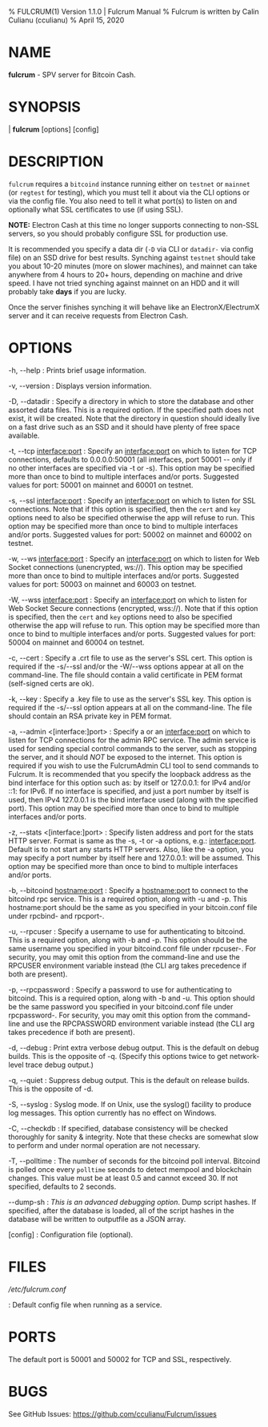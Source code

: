 % FULCRUM(1) Version 1.1.0 | Fulcrum Manual
% Fulcrum is written by Calin Culianu (cculianu)
% April 15, 2020

# NAME

**fulcrum** - SPV server for Bitcoin Cash.

# SYNOPSIS

| **fulcrum** \[options\] \[config\]

DESCRIPTION
===========

`fulcrum` requires a `bitcoind` instance running either on `testnet` or `mainnet` (or `regtest` for testing), which you must tell it about via the CLI options or via the config file. You also need to tell it what port(s) to listen on and optionally what SSL certificates to use (if using SSL).


**NOTE:**
Electron Cash at this time no longer supports connecting to non-SSL servers, so you should probably configure SSL for production use.

It is recommended you specify a data dir (`-D` via CLI or `datadir-` via config file)
on an SSD drive for best results.
Synching against `testnet` should take you about 10-20 minutes (more on slower
machines), and mainnet can take anywhere from 4 hours to 20+ hours, depending on
machine and drive speed. I have not tried synching against mainnet on an HDD and
it will probably take **days** if you are lucky.

Once the server finishes synching it will behave like an ElectronX/ElectrumX server and it can receive requests from Electron Cash.

# OPTIONS

-h, --help
:   Prints brief usage information.

-v, --version
:   Displays version information.


-D, --datadir <path>
:   Specify a directory in which to store the database and other assorted data files.
    This is a required option. If the specified path does not exist, it will be
    created. Note that the directory in question should ideally live on a fast
    drive such as an SSD and it should have plenty of free space available.

-t, --tcp <interface:port>
:   Specify an <interface:port> on which to listen for TCP connections,
    defaults to 0.0.0.0:50001 (all interfaces, port 50001 -- only if no other
    interfaces are specified via -t or -s). This option may be specified more
    than once to bind to multiple interfaces and/or ports.
    Suggested values for port: 50001 on mainnet and 60001 on testnet.

-s, --ssl <interface:port>
:   Specify an <interface:port> on which to listen for SSL connections. Note that if this option is specified, then the `cert` and `key` options need to also be specified otherwise the app will refuse to run. This option may be specified more than once to bind to multiple interfaces and/or ports. Suggested values for port: 50002 on mainnet and 60002 on testnet.

-w, --ws <interface:port>
:   Specify an <interface:port> on which to listen for Web Socket connections (unencrypted, ws://). This option may be specified more than once to bind to multiple interfaces and/or ports. Suggested values for port: 50003 on mainnet and 60003 on testnet.

-W, --wss <interface:port>
:   Specify an <interface:port> on which to listen for Web Socket Secure connections (encrypted, wss://). Note that if this option is specified, then the `cert` and `key` options need to also be specified otherwise the app will refuse to run. This option may be specified more than once to bind to multiple interfaces and/or ports. Suggested values for port: 50004 on mainnet and 60004 on testnet.

-c, --cert <crtfile>
:   Specify a .crt file to use as the server's SSL cert. This option is required if the -s/--ssl and/or the -W/--wss options appear at all on the command-line. The file should contain a valid certificate in PEM format (self-signed certs are ok).

-k, --key <keyfile>
:   Specify a .key file to use as the server's SSL key. This option is required if the
-s/--ssl option appears at all on the command-line. The file should contain an RSA private key in PEM format.

-a, --admin <[interface:]port>
:   Specify a <port> or an <interface:port> on which to listen for TCP connections for the admin RPC service. The admin service is used for sending special control commands to the server, such as stopping the server, and it should *NOT* be exposed to the internet.  This option is required if you wish to use the FulcrumAdmin CLI tool to send commands to Fulcrum. It is recommended that you specify the loopback address as the bind interface for this option such as: <port> by itself or 127.0.0.1:<port> for IPv4 and/or ::1:<port> for IPv6. If no interface is specified, and just a port number by itself is used, then IPv4 127.0.0.1 is the bind interface used (along with the specified port). This option may be specified more than once to bind to multiple interfaces and/or ports.

-z, --stats <[interface:]port>
:   Specify listen address and port for the stats HTTP server. Format is same as the -s, -t or -a options, e.g.: <interface:port>. Default is to not start any starts HTTP servers.  Also, like the -a option, you may specify a port number by itself here and 127.0.0.1:<port> will be assumed. This option may be specified more than once to bind to multiple interfaces and/or ports.

-b, --bitcoind <hostname:port>
:   Specify a <hostname:port> to connect to the bitcoind rpc service. This is a required option, along with -u and -p. This hostname:port should be the same as you specified in your bitcoin.conf file under rpcbind- and rpcport-.

-u, --rpcuser <username>
:   Specify a username to use for authenticating to bitcoind. This is a required option, along with -b and -p.  This option should be the same username you specified in your bitcoind.conf file under rpcuser-. For security, you may omit this option from the command-line and use the RPCUSER environment variable instead (the CLI arg takes precedence if both are present).

-p, --rpcpassword <password>
:   Specify a password to use for authenticating to bitcoind. This is a required option, along with -b and -u.  This option should be the same password you specified in your bitcoind.conf file under rpcpassword-. For security, you may omit this option from the command-line and use the RPCPASSWORD environment variable instead (the CLI arg takes precedence if both are present).

-d, --debug
:   Print extra verbose debug output. This is the default on debug builds. This is the opposite of -q. (Specify this options twice to get network-level trace debug output.)

-q, --quiet
:   Suppress debug output. This is the default on release builds. This is the opposite of -d.

-S, --syslog
:   Syslog mode. If on Unix, use the syslog() facility to produce log messages. This option currently has no effect on Windows.

-C, --checkdb
:   If specified, database consistency will be checked thoroughly for sanity & integrity. Note that these checks are somewhat slow to perform and under normal operation are not necessary.

-T, --polltime <polltime>
:   The number of seconds for the bitcoind poll interval. Bitcoind is polled once every `polltime` seconds to detect mempool and blockchain changes. This value must be at least 0.5 and cannot exceed 30. If not specified, defaults to 2 seconds.

--dump-sh <outputfile>
:    *This is an advanced debugging option*. Dump script hashes. If specified, after the database is loaded, all of the script hashes in the database will be written to outputfile as a JSON array.

[config]
:   Configuration file (optional).


# FILES

*/etc/fulcrum.conf*

:   Default config file when running as a service.

# PORTS

The default port is 50001 and 50002 for TCP and SSL, respectively.

# BUGS

See GitHub Issues: <https://github.com/cculianu/Fulcrum/issues>
